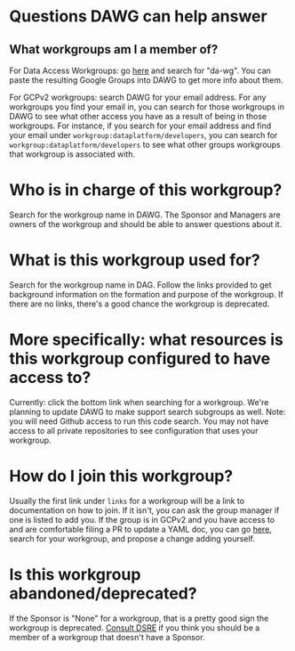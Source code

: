 # Questions DAWG can help answer

## What workgroups am I a member of?
For Data Access Workgroups: go [here](https://groups.google.com/my-groups) and
search for "da-wg". You can paste the resulting Google Groups into DAWG to get
more info about them.

For GCPv2 workgroups: search DAWG for your email address. For any workgroups
you find your email in, you can search for those workgroups in DAWG to see what
other access you have as a result of being in those workgroups. For instance,
if you search for your email address and find your email under
`workgroup:dataplatform/developers`, you can search for
`workgroup:dataplatform/developers` to see what other groups workgroups that
workgroup is associated with.

# Who is in charge of this workgroup?
Search for the workgroup name in DAWG. The Sponsor and Managers are owners of
the workgroup and should be able to answer questions about it.

# What is this workgroup used for?
Search for the workgroup name in DAG. Follow the links provided to get
background information on the formation and purpose of the workgroup. If there
are no links, there's a good chance the workgroup is deprecated.

# More specifically: what resources is this workgroup configured to have access to?
Currently: click the bottom link when searching for a workgroup. We're planning
to update DAWG to make support search subgroups as well. Note: you will need
Github access to run this code search. You may not have access to all private
repositories to see configuration that uses your workgroup.

# How do I join this workgroup?
Usually the first link under `links` for a workgroup will be a link to
documentation on how to join. If it isn't, you can ask the group manager if one
is listed to add you. If the group is in GCPv2 and you have access to and are comfortable filing
a PR to update a YAML doc, you can go
[here](https://github.com/mozilla-it/global-platform-admin/tree/main/google-workspace-management/tf/workgroups),
search for your workgroup, and propose a change adding yourself.

# Is this workgroup abandoned/deprecated?
If the Sponsor is "None" for a workgroup, that is a pretty good sign the
workgroup is deprecated. [Consult DSRE](https://mozilla-hub.atlassian.net/wiki/spaces/SRE/pages/27921246/Contacting+Data+SRE)
if you think you should be a member of a workgroup that doesn't have a Sponsor.
